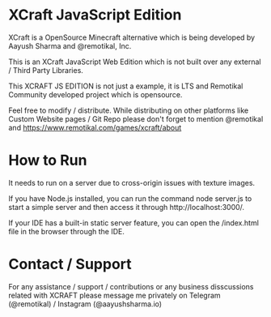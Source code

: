 # XCraft JavaScript Edition
XCraft is a OpenSource Minecraft alternative which is being developed by Aayush Sharma and @remotikal, Inc.

This is an XCraft JavaScript Web Edition which is not built over any external / Third Party Libraries.

This XCRAFT JS EDITION  is not just a example, it is LTS and Remotikal Community developed project which is opensource.

Feel free to modify / distribute.
While distributing on other platforms like Custom Website pages / Git Repo please don't forget to mention @remotikal and https://www.remotikal.com/games/xcraft/about 


# How to Run


It needs to run on a server due to cross-origin issues with texture images.

If you have Node.js installed, you can run the command node server.js to start a simple server and then access it through http://localhost:3000/.

If your IDE has a built-in static server feature, you can open the /index.html file in the browser through the IDE.

# Contact / Support

For any assistance / support / contributions or any business disscussions related with XCRAFT please message me privately on Telegram (@remotikal) / Instagram (@aayushsharma.io)